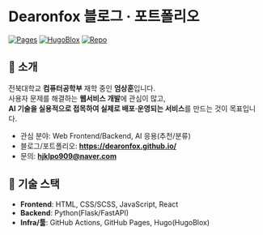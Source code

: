 # Dearonfox 블로그 · 포트폴리오

[![Pages](https://img.shields.io/badge/GitHub%20Pages-deploy-success)](https://dearonfox.github.io/)
[![HugoBlox](https://img.shields.io/badge/Built%20with-HugoBlox-2ea44f)](https://hugoblox.com/)
[![Repo](https://img.shields.io/badge/Repo-Dearonfox.github.io-blue)](https://github.com/Dearonfox/Dearonfox.github.io)

## 👋 소개
전북대학교 **컴퓨터공학부** 재학 중인 **엄상훈**입니다.  
사용자 문제를 해결하는 **웹서비스 개발**에 관심이 많고,  
**AI 기술을 실용적으로 접목하여 실제로 배포·운영되는 서비스**를 만드는 것이 목표입니다.

- 관심 분야: Web Frontend/Backend, AI 응용(추천/분류)
- 블로그/포트폴리오: **https://dearonfox.github.io/**
- 문의: **hjklpo909@naver.com**

## 🧰 기술 스택
- **Frontend**: HTML, CSS/SCSS, JavaScript, React
- **Backend**: Python(Flask/FastAPI)  
- **Infra/툴**: GitHub Actions, GitHub Pages, Hugo(HugoBlox)